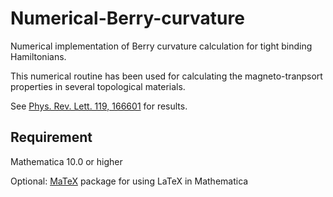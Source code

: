 # Numerical-Berry-curvature
Numerical implementation of Berry curvature calculation for tight binding Hamiltonians.

This numerical routine has been used for calculating the magneto-tranpsort properties in several topological materials.

See [Phys. Rev. Lett. 119, 166601](https://journals.aps.org/prl/abstract/10.1103/PhysRevLett.119.166601) for results.

## Requirement
Mathematica 10.0 or higher

Optional: [MaTeX](https://github.com/szhorvat/MaTeX) package for using LaTeX in Mathematica


